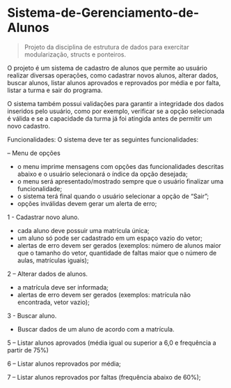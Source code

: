 # Sistema-de-Gerenciamento-de-Alunos
>Projeto da disciplina de estrutura de dados para exercitar modularização, structs e ponteiros. 

O projeto é um sistema de cadastro de alunos que permite ao usuário realizar diversas operações, como cadastrar novos alunos, alterar dados, buscar alunos, listar alunos aprovados e reprovados por média e por falta, listar a turma e sair do programa.

O sistema também possui validações para garantir a integridade dos dados inseridos pelo usuário, como por exemplo, verificar se a opção selecionada é válida e se a capacidade da turma já foi atingida antes de permitir um novo cadastro.



Funcionalidades:
O sistema deve ter as seguintes funcionalidades:

 – Menu de opções
- o menu imprime mensagens com opções das funcionalidades descritas abaixo e o usuário 
selecionará o índice da opção desejada;
- o menu será apresentado/mostrado sempre que o usuário finalizar uma funcionalidade;
- o sistema terá final quando o usuário selecionar a opção de “Sair”;
- opções inválidas devem gerar um alerta de erro;

1 - Cadastrar novo aluno. 
- cada aluno deve possuir uma matrícula única;
- um aluno só pode ser cadastrado em um espaço vazio do vetor;
- alertas de erro devem ser gerados (exemplos: número de alunos maior que
 o tamanho do vetor, quantidade de faltas maior que o número de aulas, matrículas iguais);

2 –  Alterar dados de alunos.
- a matrícula deve ser informada;
- alertas de erro devem ser gerados (exemplos: matrícula não encontrada, vetor vazio);

3 - Buscar aluno.
- Buscar dados de um aluno de acordo com a matrícula.

5 – Listar alunos aprovados (média igual ou superior a 6,0 e frequência a partir de 75%)

6 – Listar alunos reprovados por média;

7 – Listar alunos reprovados por faltas (frequência abaixo de 60%);

